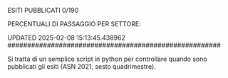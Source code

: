 ESITI PUBBLICATI 0/190 

PERCENTUALI DI PASSAGGIO PER SETTORE:

UPDATED 2025-02-08 15:13:45.438962
###################################################### 

Si tratta di un semplice script in python per controllare quando sono pubblicati gli esiti (ASN 2021, sesto quadrimestre).

